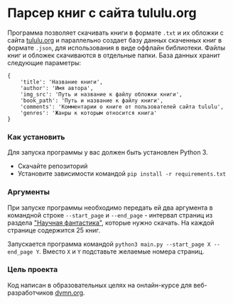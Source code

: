 # Парсер книг с сайта tululu.org

Программа позволяет скачивать книги в формате `.txt` и их обложки с сайта [tululu.org](tululu.org) и параллельно создает базу данных скаченных книг в формате `.json`, для использования в виде оффлайн библиотеки. Файлы книг и обложек скачиваются в отдельные папки.
База данных хранит следующие параметры:
```
{
    'title': 'Название книги',
    'author': 'Имя автора',
    'img_src': 'Путь и название к файлу обложки книги',
    'book_path': 'Путь и название к файлу книги',
    'comments': 'Комментарии о книге от пользователей сайта tululu',
    'genres': 'Жанры к которым относится книга' 
}
```

### Как установить

Для запуска программы у вас должен быть установлен Python 3.
- Скачайте репозиторий
- Установите зависимости командой `pip install -r requirements.txt`

### Аргументы

При запуске программы необходимо передать ей два аргумента в командной строке `--start_page` и `--end_page` - интервал страниц из раздела ["Научная фантастика"](http://tululu.org/l55), которые нужно скачать. На каждой странице содержится 25 книг.

Запускается программа командой `python3 main.py --start_page X --end_page Y`. Вместо `X` и `Y` подставьте желаемые номера страниц.

### Цель проекта

Код написан в образовательных целях на онлайн-курсе для веб-разработчиков [dvmn.org](https://dvmn.org/).